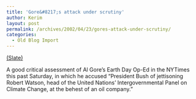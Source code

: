 ```yaml
---
title: 'Gore&#8217;s attack under scrutiny'
author: Kerim
layout: post
permalink: /archives/2002/04/23/gores-attack-under-scrutiny/
categories:
  - Old Blog Import
---
```

<a href="http://slate.msn.com/?id=2064611&device=" onclick="_gaq.push(['_trackEvent', 'outbound-article', 'http://slate.msn.com/?id=2064611&device=', '(Slate)']);" >(Slate)</a>

A good critical assessment of Al Gore&#8217;s Earth Day Op-Ed in the NYTimes this past Saturday, in which he accused &#8220;President Bush of jettisoning Robert Watson, head of the United Nations&#8217; Intergovernmental Panel on Climate Change, at the behest of an oil company.&#8221;

